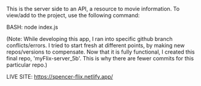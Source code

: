 This is the server side to an API, a resource to movie information.  To view/add to the project, use the following command:

BASH:
node index.js

(Note: While developing this app, I ran into specific github branch conflicts/errors.  I tried to start fresh at different points, by making new repos/versions to compensate.  Now that it is fully functional, I created this final repo, 'myFlix-server_5b'.  This is why there are fewer commits for this particular repo.)


LIVE SITE:
https://spencer-flix.netlify.app/